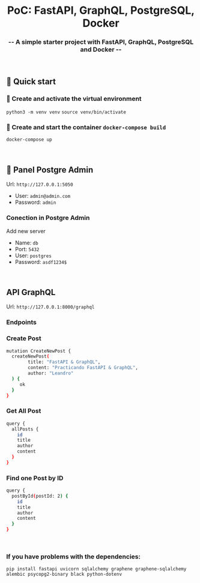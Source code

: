 <h1 align="center">
  PoC: FastAPI, GraphQL, PostgreSQL, Docker
</h1>

<h3 align="center">
  -- A simple starter project with FastAPI, GraphQL, PostgreSQL and Docker --
</h3>

<br/>

## 🚀 Quick start

### 🐍 Create and activate the virtual environment
`python3 -m venv venv`
`source venv/bin/activate`

### 🐳 Create and start the container `docker-compose build`
`docker-compose up`

<br/>

## 🐘 Panel Postgre Admin 
Url: `http://127.0.0.1:5050`
- User: `admin@admin.com`
- Password: `admin`

### Conection in Postgre Admin
Add new server
- Name: `db`
- Port: `5432`
- User: `postgres`
- Password: `asdf1234$`

<br/>

## API GraphQL
Url: `http://127.0.0.1:8000/graphql`

### Endpoints

### Create Post
```bash
mutation CreateNewPost {
  createNewPost(
    	title: "FastAPI & GraphQL", 
    	content: "Practicando FastAPI & GraphQL",
    	author: "Leandro"
  ) {
     ok
  }
}
```
### Get All Post
```bash
query {
  allPosts {
    id
    title
    author
    content
  }
}
```
### Find one Post by ID
```bash
query {
  postById(postId: 2) {
    id
    title
    author
    content
  }
}
```

<br/>

### If you have problems with the dependencies:
`pip install fastapi uvicorn sqlalchemy graphene graphene-sqlalchemy alembic psycopg2-binary black python-dotenv`

